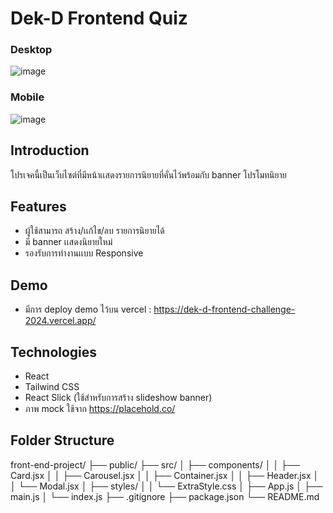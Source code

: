 # Dek-D Frontend Quiz <br/>

### Desktop
![image](https://github.com/user-attachments/assets/e843a2eb-319e-4eda-950b-75be85ffe85b)
### Mobile
![image](https://github.com/user-attachments/assets/0ab3b3fa-6dc7-48c7-8ee2-718cb427eb8b)

## Introduction
โปรเจคนี้เป็นเว็บไซต์ที่มีหน้าเเสดงรายการนิยายที่คั่นไว้พร้อมกับ banner โปรโมทนิยาย

## Features
- ผู้ใช้สามารถ สร้าง/เเก้ไข/ลบ รายการนิยายได้
- มี banner เเสดงนิยายใหม่
- รองรับการทํางานเเบบ Responsive

## Demo
- มีการ deploy demo ไว้บน vercel : https://dek-d-frontend-challenge-2024.vercel.app/

## Technologies
- React
- Tailwind CSS 
- React Slick (ใช้สําหรับการสร้าง slideshow banner)
- ภาพ mock ใช้จาก https://placehold.co/

## Folder Structure
front-end-project/
├── public/
├── src/
│ ├── components/
│ │ ├── Card.jsx
│ │ ├── Carousel.jsx
│ │ ├── Container.jsx
│ │ ├── Header.jsx
│ │ └── Modal.jsx
│ ├── styles/
│ │ └── ExtraStyle.css
│ ├── App.js
│ ├── main.js
│ └── index.js
├── .gitignore
├── package.json
└── README.md
